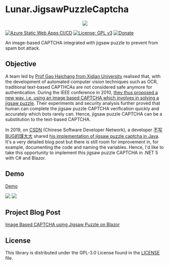 ﻿# Lunar.JigsawPuzzleCaptcha

<div align="center">
    <img src="https://gclstorage.blob.core.windows.net/images/Lunar.JigsawPuzzleCaptcha-banner.png" />
</div>

[![Azure Static Web Apps CI/CD](https://github.com/goh-chunlin/Lunar.JigsawPuzzleCaptcha/actions/workflows/azure-static-web-apps-witty-bush-03a90ff00.yml/badge.svg)](https://github.com/goh-chunlin/Lunar.JigsawPuzzleCaptcha/actions/workflows/azure-static-web-apps-witty-bush-03a90ff00.yml)
[![License: GPL v3](https://img.shields.io/badge/License-GPLv3-blue.svg)](https://www.gnu.org/licenses/gpl-3.0)
[![Donate](https://img.shields.io/badge/$-donate-ff69b4.svg)](https://www.buymeacoffee.com/chunlin)

An image-based CAPTCHA integrated with jigsaw puzzle to prevent from spam bot attack.

## Objective
A team led by [Prof Gao Haichang from Xidian University](https://ieeexplore.ieee.org/author/37403290600) realised that, with the development of 
automated computer vision techniques such as OCR, traditional text-based CAPTHCAs are not considered safe anymore for authentication. 
During the IEEE conference in 2010, [they thus proposed a new way, i.e. using an image based CAPTCHA which involves in solving a jigsaw puzzle](https://ieeexplore.ieee.org/abstract/document/5692499/). 
Their experiments and security analysis further proved that human can complete the jigsaw puzzle CAPTCHA verification quickly and accurately 
which bots rarely can. Hence, jigsaw puzzle CAPTCHA can be a substitution to the text-based CAPTCHA.

In 2019, on [CSDN](https://www.csdn.net/) (Chinese Software Developer Network), a developer [不写BUG的瑾大大](https://blog.csdn.net/a183400826) shared 
[his implementation of jigsaw puzzle captcha in Java](https://blog.csdn.net/a183400826/article/details/90752724). It's a very detailed blog post but 
there is still room for improvement in, for example, documenting the code and naming the variables. Hence, I'd like to take this opportunity to implement 
this jigsaw puzzle CAPTCHA in .NET 5 with C# and Blazor.

## Demo ##

[Demo](https://jpc.chunlinprojects.com/)

<img src="https://gclstorage.blob.core.windows.net/images/Lunar.JigsawPuzzleCaptcha-screenshot01.png" />

<img src="https://gclstorage.blob.core.windows.net/images/Lunar.JigsawPuzzleCaptcha-screenshot02.png" />

## Project Blog Post

[Image Based CAPTCHA using Jigsaw Puzzle on Blazor](https://cuteprogramming.wordpress.com/2021/05/30/image-based-captcha-using-jigsaw-puzzle-on-blazor/)


## License ##

This library is distributed under the GPL-3.0 License found in the [LICENSE](./LICENSE) file.